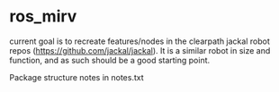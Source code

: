 # ros_mirv

current goal is to recreate features/nodes in the clearpath jackal robot repos (https://github.com/jackal/jackal). It is a similar robot in size and function, and as such should be a good starting point. 

Package structure notes in notes.txt